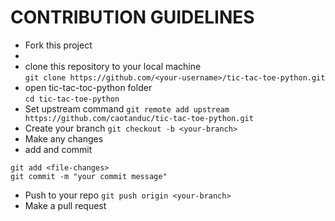 # CONTRIBUTION GUIDELINES

- Fork this project
- 
- clone this repository to your local machine<br/>
`git clone https://github.com/<your-username>/tic-tac-toe-python.git`
- open tic-tac-toc-python folder <br/>
`cd tic-tac-toe-python`
- Set upstream command
`git remote add upstream https://github.com/caotanduc/tic-tac-toe-python.git`
- Create your branch
`git checkout -b <your-branch>`
- Make any changes
- add and commit
```
git add <file-changes>
git commit -m "your commit message"
```

- Push to your repo
`git push origin <your-branch>`
- Make a pull request